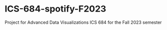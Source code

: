 # ICS-684-spotify-F2023
Project for Advanced Data Visualizations ICS 684 for the Fall 2023 semester

